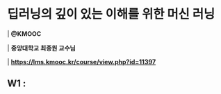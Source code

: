 # 딥러닝의 깊이 있는 이해를 위한 머신 러닝
| **@KMOOC**

| **중앙대학교 최종원 교수님**

| **https://lms.kmooc.kr/course/view.php?id=11397**
## W1 : 
